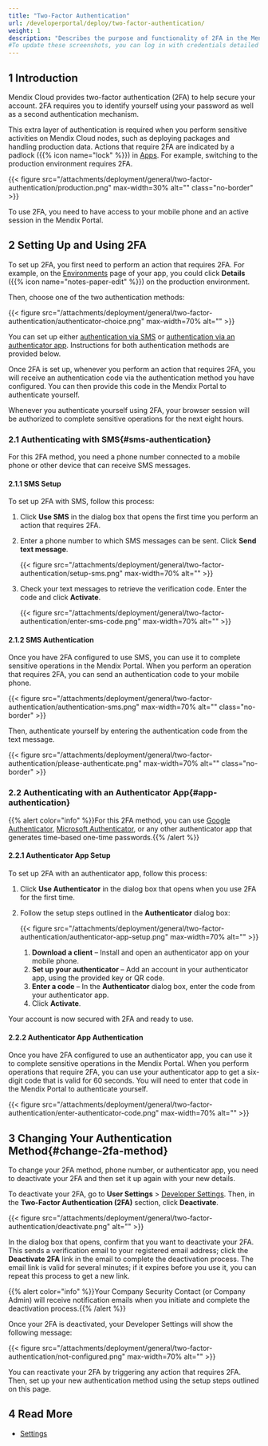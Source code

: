 ```yaml
---
title: "Two-Factor Authentication"
url: /developerportal/deploy/two-factor-authentication/
weight: 1
description: "Describes the purpose and functionality of 2FA in the Mendix Portal."
#To update these screenshots, you can log in with credentials detailed in How to Update Screenshots Using Team Apps.
---
```


## 1 Introduction

Mendix Cloud provides two-factor authentication (2FA) to help secure your account. 2FA requires you to identify yourself using your password as well as a second authentication mechanism.

This extra layer of authentication is required when you perform sensitive activities on Mendix Cloud nodes, such as deploying packages and handling production data. Actions that require 2FA are indicated by a padlock ({{% icon name="lock" %}}) in [Apps](https://sprintr.home.mendix.com). For example, switching to the production environment requires 2FA.

{{< figure src="/attachments/deployment/general/two-factor-authentication/production.png" max-width=30% alt="" class="no-border" >}}

To use 2FA, you need to have access to your mobile phone and an active session in the Mendix Portal.

## 2 Setting Up and Using 2FA

To set up 2FA, you first need to perform an action that requires 2FA. For example, on the [Environments](/developerportal/deploy/environments/) page of your app, you could click **Details** ({{% icon name="notes-paper-edit" %}}) on the production environment.

Then, choose one of the two authentication methods:

{{< figure src="/attachments/deployment/general/two-factor-authentication/authenticator-choice.png"  max-width=70% alt="" >}}

You can set up either [authentication via SMS](#sms-authentication) or [authentication via an authenticator app](#app-authentication). Instructions for both authentication methods are provided below.

Once 2FA is set up, whenever you perform an action that requires 2FA, you will receive an authentication code via the authentication method you have configured. You can then provide this code in the Mendix Portal to authenticate yourself.

Whenever you authenticate yourself using 2FA, your browser session will be authorized to complete sensitive operations for the next eight hours.

### 2.1 Authenticating with SMS{#sms-authentication}

For this 2FA method, you need a phone number connected to a mobile phone or other device that can receive SMS messages. 

#### 2.1.1 SMS Setup

To set up 2FA with SMS, follow this process:

1. Click **Use SMS** in the dialog box that opens the first time you perform an action that requires 2FA.
2. Enter a phone number to which SMS messages can be sent. Click **Send text message**.

    {{< figure src="/attachments/deployment/general/two-factor-authentication/setup-sms.png" max-width=70% alt="" >}}

3. Check your text messages to retrieve the verification code. Enter the code and click **Activate**.

    {{< figure src="/attachments/deployment/general/two-factor-authentication/enter-sms-code.png" max-width=70% alt="" >}}

#### 2.1.2 SMS Authentication

Once you have 2FA configured to use SMS, you can use it to complete sensitive operations in the Mendix Portal. When you perform an operation that requires 2FA, you can send an authentication code to your mobile phone.

{{< figure src="/attachments/deployment/general/two-factor-authentication/authentication-sms.png" max-width=70%  alt="" class="no-border" >}}

Then, authenticate yourself by entering the authentication code from the text message.

{{< figure src="/attachments/deployment/general/two-factor-authentication/please-authenticate.png" max-width=70% alt="" class="no-border" >}}

### 2.2 Authenticating with an Authenticator App{#app-authentication}

{{% alert color="info" %}}For this 2FA method, you can use [Google Authenticator](https://support.google.com/accounts/answer/1066447), [Microsoft Authenticator](https://support.microsoft.com/en-us/account-billing/download-and-install-the-microsoft-authenticator-app-351498fc-850a-45da-b7b6-27e523b8702a), or any other authenticator app that generates time-based one-time passwords.{{% /alert %}}

#### 2.2.1 Authenticator App Setup

To set up 2FA with an authenticator app, follow this process:

1. Click **Use Authenticator** in the dialog box that opens when you use 2FA for the first time.
2. Follow the setup steps outlined in the **Authenticator** dialog box:
    
    {{< figure src="/attachments/deployment/general/two-factor-authentication/authenticator-app-setup.png" max-width=70% alt="" >}}

    1. **Download a client** – Install and open an authenticator app on your mobile phone.
    2. **Set up your authenticator** – Add an account in your authenticator app, using the provided key or QR code.
    3. **Enter a code** – In the **Authenticator** dialog box, enter the code from your authenticator app.
    4. Click **Activate**.

Your account is now secured with 2FA and ready to use.

#### 2.2.2 Authenticator App Authentication

Once you have 2FA configured to use an authenticator app, you can use it to complete sensitive operations in the Mendix Portal. When you perform operations that require 2FA, you can use your authenticator app to get a six-digit code that is valid for 60 seconds. You will need to enter that code in the Mendix Portal to authenticate yourself.

{{< figure src="/attachments/deployment/general/two-factor-authentication/enter-authenticator-code.png" max-width=70% alt="" >}}

## 3 Changing Your Authentication Method{#change-2fa-method}

To change your 2FA method, phone number, or authenticator app, you need to deactivate your 2FA and then set it up again with your new details.

To deactivate your 2FA, go to **User Settings** > [Developer Settings](/community-tools/mendix-profile/user-settings/#dev-settings). Then, in the **Two-Factor Authentication (2FA)** section, click **Deactivate**.

{{< figure src="/attachments/deployment/general/two-factor-authentication/deactivate.png" alt="" >}}

In the dialog box that opens, confirm that you want to deactivate your 2FA. This sends a verification email to your registered email address; click the **Deactivate 2FA** link in the email to complete the deactivation process. The email link is valid for several minutes; if it expires before you use it, you can repeat this process to get a new link.

{{% alert color="info" %}}Your Company Security Contact (or Company Admin) will receive notification emails when you initiate and complete the deactivation process.{{% /alert %}}

Once your 2FA is deactivated, your Developer Settings will show the following message:

{{< figure src="/attachments/deployment/general/two-factor-authentication/not-configured.png" max-width=70% alt="" >}}

You can reactivate your 2FA by triggering any action that requires 2FA. Then, set up your new authentication method using the setup steps outlined on this page.

## 4 Read More

* [Settings](/developerportal/settings/)
